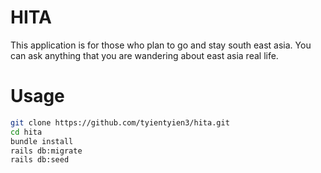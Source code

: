 # HITA

This application is for those who plan to go and stay south east asia.
You can ask anything that you are wandering about east asia real life.

# Usage

```bash
git clone https://github.com/tyientyien3/hita.git
cd hita
bundle install
rails db:migrate
rails db:seed
```
